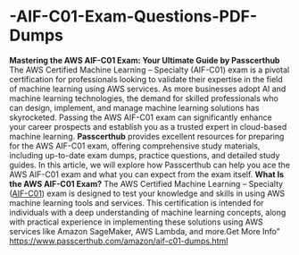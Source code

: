 # -AIF-C01-Exam-Questions-PDF-Dumps
**Mastering the AWS AIF-C01 Exam: Your Ultimate Guide by Passcerthub**
The AWS Certified Machine Learning – Specialty (AIF-C01) exam is a pivotal certification for professionals looking to validate their expertise in the field of machine learning using AWS services. As more businesses adopt AI and machine learning technologies, the demand for skilled professionals who can design, implement, and manage machine learning solutions has skyrocketed. Passing the AWS AIF-C01 exam can significantly enhance your career prospects and establish you as a trusted expert in cloud-based machine learning.
**Passcerthub** provides excellent resources for preparing for the AWS AIF-C01 exam, offering comprehensive study materials, including up-to-date exam dumps, practice questions, and detailed study guides. In this article, we will explore how Passcerthub can help you ace the AWS AIF-C01 exam and what you can expect from the exam itself.
**What Is the AWS AIF-C01 Exam?**
The AWS Certified Machine Learning – Specialty ([AIF-C01]([url](https://www.passcerthub.com/amazon/aif-c01-dumps.html))) exam is designed to test your knowledge and skills in using AWS machine learning tools and services. This certification is intended for individuals with a deep understanding of machine learning concepts, along with practical experience in implementing these solutions using AWS services like Amazon SageMaker, AWS Lambda, and more.Get More Info" https://www.passcerthub.com/amazon/aif-c01-dumps.html
